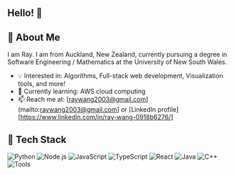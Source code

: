 ## Hello! 👋

## 💼 About Me
I am Ray. I am from Auckland, New Zealand, currently pursuing a degree in Software Engineering / Mathematics at the University of New South Wales.
- 💡 Interested in: Algorithms, Full-stack web development, Visualization tools, and more!
- 🌱 Currently learning: AWS cloud computing
- 📫 Reach me at: [raywang2003@gmail.com](mailto:raywang2003@gmail.com] or [LinkedIn profile][https://www.linkedin.com/in/ray-wang-0918b6276/]

## 🧰 Tech Stack
![Python](https://img.shields.io/badge/Code-Python-informational?style=flat&logo=python&logoColor=white&color=2bbc8a)
![Node.js](https://img.shields.io/badge/Runtime-Node.js-informational?style=flat&logo=node.js&logoColor=white&color=339933)
![JavaScript](https://img.shields.io/badge/Code-JavaScript-informational?style=flat&logo=javascript&logoColor=white&color=f1e05a)
![TypeScript](https://img.shields.io/badge/Code-TypeScript-informational?style=flat&logo=typescript&logoColor=white&color=3178c6)
![React](https://img.shields.io/badge/Framework-React-informational?style=flat&logo=react&logoColor=white&color=61dafb)
![Java](https://img.shields.io/badge/Code-Java-informational?style=flat&logo=openjdk&logoColor=white&color=007396)
![C++](https://img.shields.io/badge/Code-C++-informational?style=flat&logo=c%2B%2B&logoColor=white&color=00599C)
![Tools](https://img.shields.io/badge/Cloud-AWS-informational?style=flat&logo=amazon-aws&logoColor=white&color=232f3e)

